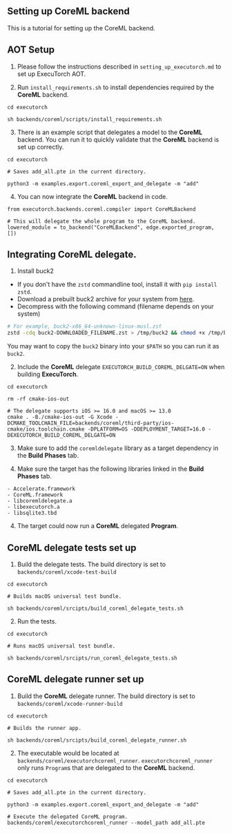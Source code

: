 ## Setting up CoreML backend

This is a tutorial for setting up the CoreML backend.

## AOT Setup

1. Please follow the instructions described in `setting_up_executorch.md` to set up ExecuTorch AOT.

2. Run `install_requirements.sh` to install dependencies required by the **CoreML** backend.


```
cd executorch

sh backends/coreml/scripts/install_requirements.sh   

``` 

3. There is an example script that delegates a model to the **CoreML** backend. You can run it to quickly validate that the **CoreML** backend is set up correctly.

```
cd executorch

# Saves add_all.pte in the current directory.

python3 -m examples.export.coreml_export_and_delegate -m "add" 

```

4. You can now integrate the **CoreML** backend in code.

```
from executorch.backends.coreml.compiler import CoreMLBackend

# This will delegate the whole program to the CoreML backend. 
lowered_module = to_backend("CoreMLBackend", edge.exported_program, [])

```


## Integrating CoreML delegate.

1. Install buck2

- If you don't have the `zstd` commandline tool, install it with `pip install zstd`.
- Download a prebuilt buck2 archive for your system from [here](https://github.com/facebook/buck2/releases/tag/2023-07-18).
- Decompress with the following command (filename depends on your system)

```bash
# For example, buck2-x86_64-unknown-linux-musl.zst
zstd -cdq buck2-DOWNLOADED_FILENAME.zst > /tmp/buck2 && chmod +x /tmp/buck2
```

You may want to copy the `buck2` binary into your `$PATH` so you can run it as `buck2`.

2. Include the **CoreML** delegate `EXECUTORCH_BUILD_COREML_DELGATE=ON` when building **ExecuTorch**.

```
cd executorch

rm -rf cmake-ios-out

# The delegate supports iOS >= 16.0 and macOS >= 13.0
cmake . -B./cmake-ios-out -G Xcode -DCMAKE_TOOLCHAIN_FILE=backends/coreml/third-party/ios-cmake/ios.toolchain.cmake -DPLATFORM=OS -DDEPLOYMENT_TARGET=16.0 -DEXECUTORCH_BUILD_COREML_DELGATE=ON

```

3. Make sure to add the `coremldelegate` library as a target dependency in the **Build Phases** tab.

 
4. Make sure the target has the following libraries linked in the **Build Phases** tab.
```
- Accelerate.framework
- CoreML.framework
- libcoremldelegate.a
- libexecutorch.a
- libsqlite3.tbd
``` 

4. The target could now run a **CoreML** delegated **Program**. 
  
## CoreML delegate tests set up

1. Build the delegate tests. The build directory is set to `backends/coreml/xcode-test-build`

```
cd executorch

# Builds macOS universal test bundle. 

sh backends/coreml/srcipts/build_coreml_delegate_tests.sh

```

2. Run the tests.


```
cd executorch

# Runs macOS universal test bundle.

sh backends/coreml/srcipts/run_coreml_delegate_tests.sh

```

## CoreML delegate runner set up

1. Build the **CoreML** delegate runner. The build directory is set to `backends/coreml/xcode-runner-build`

```
cd executorch

# Builds the runner app. 

sh backends/coreml/srcipts/build_coreml_delegate_runner.sh

```

2. The executable would be located at `backends/coreml/executorchcoreml_runner`. `executorchcoreml_runner` only runs `Program`s that are delegated to the **CoreML** backend.


```
cd executorch

# Saves add_all.pte in the current directory.

python3 -m examples.export.coreml_export_and_delegate -m "add" 

# Execute the delegated CoreML program.
backends/coreml/executorchcoreml_runner --model_path add_all.pte

```

